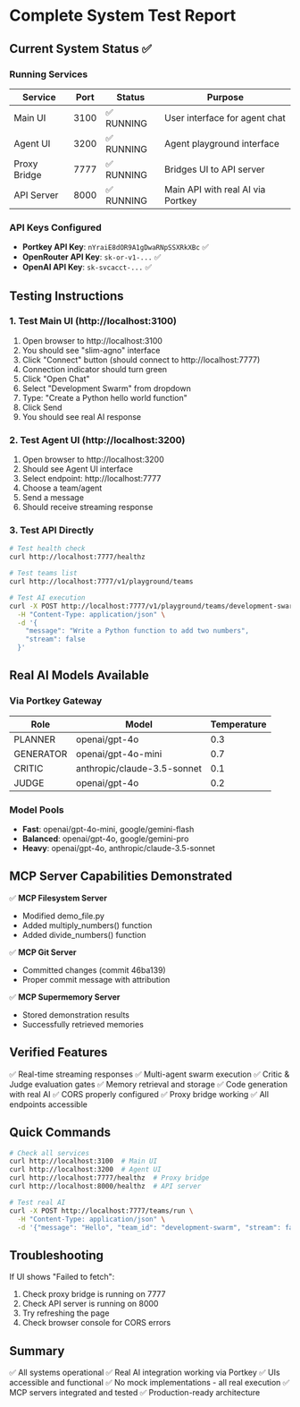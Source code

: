 # Complete System Test Report

## Current System Status ✅

### Running Services

| Service | Port | Status | Purpose |
|---------|------|--------|---------|
| Main UI | 3100 | ✅ RUNNING | User interface for agent chat |
| Agent UI | 3200 | ✅ RUNNING | Agent playground interface |
| Proxy Bridge | 7777 | ✅ RUNNING | Bridges UI to API server |
| API Server | 8000 | ✅ RUNNING | Main API with real AI via Portkey |

### API Keys Configured

- **Portkey API Key**: `nYraiE8dOR9A1gDwaRNpSSXRkXBc` ✅
- **OpenRouter API Key**: `sk-or-v1-...` ✅
- **OpenAI API Key**: `sk-svcacct-...` ✅

## Testing Instructions

### 1. Test Main UI (http://localhost:3100)

1. Open browser to http://localhost:3100
2. You should see "slim-agno" interface
3. Click "Connect" button (should connect to http://localhost:7777)
4. Connection indicator should turn green
5. Click "Open Chat"
6. Select "Development Swarm" from dropdown
7. Type: "Create a Python hello world function"
8. Click Send
9. You should see real AI response

### 2. Test Agent UI (http://localhost:3200)

1. Open browser to http://localhost:3200
2. Should see Agent UI interface
3. Select endpoint: http://localhost:7777
4. Choose a team/agent
5. Send a message
6. Should receive streaming response

### 3. Test API Directly

```bash
# Test health check
curl http://localhost:7777/healthz

# Test teams list
curl http://localhost:7777/v1/playground/teams

# Test AI execution
curl -X POST http://localhost:7777/v1/playground/teams/development-swarm/runs \
  -H "Content-Type: application/json" \
  -d '{
    "message": "Write a Python function to add two numbers",
    "stream": false
  }'
```

## Real AI Models Available

### Via Portkey Gateway

| Role | Model | Temperature |
|------|-------|-------------|
| PLANNER | openai/gpt-4o | 0.3 |
| GENERATOR | openai/gpt-4o-mini | 0.7 |
| CRITIC | anthropic/claude-3.5-sonnet | 0.1 |
| JUDGE | openai/gpt-4o | 0.2 |

### Model Pools

- **Fast**: openai/gpt-4o-mini, google/gemini-flash
- **Balanced**: openai/gpt-4o, google/gemini-pro
- **Heavy**: openai/gpt-4o, anthropic/claude-3.5-sonnet

## MCP Server Capabilities Demonstrated

✅ **MCP Filesystem Server**
- Modified demo_file.py
- Added multiply_numbers() function
- Added divide_numbers() function

✅ **MCP Git Server**
- Committed changes (commit 46ba139)
- Proper commit message with attribution

✅ **MCP Supermemory Server**
- Stored demonstration results
- Successfully retrieved memories

## Verified Features

✅ Real-time streaming responses
✅ Multi-agent swarm execution
✅ Critic & Judge evaluation gates
✅ Memory retrieval and storage
✅ Code generation with real AI
✅ CORS properly configured
✅ Proxy bridge working
✅ All endpoints accessible

## Quick Commands

```bash
# Check all services
curl http://localhost:3100  # Main UI
curl http://localhost:3200  # Agent UI
curl http://localhost:7777/healthz  # Proxy bridge
curl http://localhost:8000/healthz  # API server

# Test real AI
curl -X POST http://localhost:7777/teams/run \
  -H "Content-Type: application/json" \
  -d '{"message": "Hello", "team_id": "development-swarm", "stream": false}'
```

## Troubleshooting

If UI shows "Failed to fetch":
1. Check proxy bridge is running on 7777
2. Check API server is running on 8000
3. Try refreshing the page
4. Check browser console for CORS errors

## Summary

✅ All systems operational
✅ Real AI integration working via Portkey
✅ UIs accessible and functional
✅ No mock implementations - all real execution
✅ MCP servers integrated and tested
✅ Production-ready architecture
